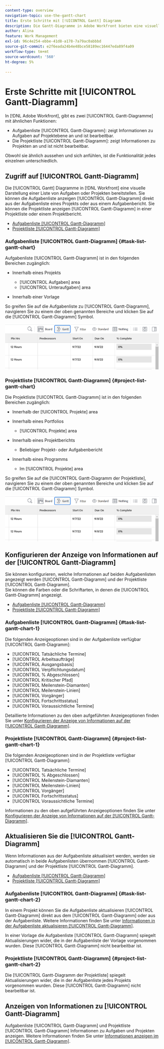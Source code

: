```yaml
---
content-type: overview
navigation-topic: use-the-gantt-chart
title: Erste Schritte mit [!UICONTROL Gantt] Diagramm
description: Die Gantt-Diagramme in Adobe Workfront bieten eine visuelle Darstellung einer Liste von Aufgaben oder Projekten.
author: Alina
feature: Work Management
exl-id: 96c4e254-ebbe-41d8-a178-7a79ac0abbbd
source-git-commit: e2f6eada24b4e48bce58189ec16447eda89f4a09
workflow-type: tm+mt
source-wordcount: '560'
ht-degree: 5%

---
```


# Erste Schritte mit [!UICONTROL Gantt-Diagramm]

In [!DNL Adobe Workfront], gibt es zwei [!UICONTROL Gantt-Diagramme] mit ähnlichen Funktionen:

* Aufgabenliste [!UICONTROL Gantt-Diagramm]: zeigt Informationen zu Aufgaben auf Projektebene an und ist bearbeitbar.
* Die Projektliste [!UICONTROL Gantt-Diagramm]: zeigt Informationen zu Projekten an und ist nicht bearbeitbar.

Obwohl sie ähnlich aussehen und sich anfühlen, ist die Funktionalität jedes einzelnen unterschiedlich.

## Zugriff auf [!UICONTROL Gantt-Diagramm]

Die [!UICONTROL Gantt] Diagramme in [!DNL Workfront]  eine visuelle Darstellung einer Liste von Aufgaben oder Projekten bereitstellen. Sie können die Aufgabenliste anzeigen [!UICONTROL Gantt-Diagramm] direkt aus der Aufgabenliste eines Projekts oder aus einem Aufgabenbericht. Sie können die Projektliste anzeigen [!UICONTROL Gantt-Diagramm] in einer Projektliste oder einem Projektbericht.

* [Aufgabenliste [!UICONTROL Gantt-Diagramm]](#task-list-gantt-chart)
* [Projektliste [!UICONTROL Gantt-Diagramm]](#project-list-gantt-chart)

### Aufgabenliste [!UICONTROL Gantt-Diagramm] {#task-list-gantt-chart}

Aufgabenliste [!UICONTROL Gantt-Diagramm] ist in den folgenden Bereichen zugänglich:

* Innerhalb eines Projekts

   * [!UICONTROL Aufgaben] area
   * [!UICONTROL Unteraufgaben] area

* Innerhalb einer Vorlage

So greifen Sie auf die Aufgabenliste zu [!UICONTROL Gantt-Diagramm], navigieren Sie zu einem der oben genannten Bereiche und klicken Sie auf die [!UICONTROL Gantt-Diagramm] Symbol.

![Klicken Sie auf das Symbol &quot;Gantt-Diagramm&quot;](assets/click-gantt-chart-icon.png)

### Projektliste [!UICONTROL Gantt-Diagramm] {#project-list-gantt-chart}

Die Projektliste [!UICONTROL Gantt-Diagramm] ist in den folgenden Bereichen zugänglich:

* Innerhalb der [!UICONTROL Projekte] area
* Innerhalb eines Portfolios

   * [!UICONTROL Projekte] area

* Innerhalb eines Projektberichts

   * Beliebiger Projekt- oder Aufgabenbericht

* Innerhalb eines Programms

   * Im [!UICONTROL Projekte] area

So greifen Sie auf die [!UICONTROL Gantt-Diagramm der Projektliste], navigieren Sie zu einem der oben genannten Bereiche und klicken Sie auf die [!UICONTROL Gantt-Diagramm] Symbol.

![Klicken Sie auf das Symbol &quot;Gantt-Diagramm&quot;](assets/click-gantt-chart-icon.png)

## Konfigurieren der Anzeige von Informationen auf der [!UICONTROL Gantt-Diagramm]

Sie können konfigurieren, welche Informationen auf beiden Aufgabenlisten angezeigt werden [!UICONTROL Gantt-Diagramm] und der Projektliste [!UICONTROL Gantt-Diagramm].\
Sie können die Farben oder die Schriftarten, in denen die [!UICONTROL Gantt-Diagramm] angezeigt.

* [Aufgabenliste [!UICONTROL Gantt-Diagramm]](#task-list-gantt-chart)
* [Projektliste [!UICONTROL Gantt-Diagramm]](#project-list-gantt-chart)

### Aufgabenliste [!UICONTROL Gantt-Diagramm] {#task-list-gantt-chart-1}

Die folgenden Anzeigeoptionen sind in der Aufgabenliste verfügbar [!UICONTROL Gantt-Diagramm]:

* [!UICONTROL Tatsächliche Termine]
* [!UICONTROL Arbeitsaufträge]
* [!UICONTROL Ausgangsbasis]
* [!UICONTROL Verpflichtungsdatum]
* [!UICONTROL % Abgeschlossen]
* [!UICONTROL Kritischer Pfad]
* [!UICONTROL Meilenstein-Diamanten]
* [!UICONTROL Meilenstein-Linien]
* [!UICONTROL Vorgänger]
* [!UICONTROL Fortschrittsstatus]
* [!UICONTROL Voraussichtliche Termine]

Detaillierte Informationen zu den oben aufgeführten Anzeigeoptionen finden Sie unter [Konfigurieren der Anzeige von Informationen auf der [!UICONTROL Gantt-Diagramm]](../../../manage-work/gantt-chart/use-the-gantt-chart/configure-info-on-gantt-chart.md).

### Projektliste [!UICONTROL Gantt-Diagramm] {#project-list-gantt-chart-1}

Die folgenden Anzeigeoptionen sind in der Projektliste verfügbar [!UICONTROL Gantt-Diagramm]:

* [!UICONTROL Tatsächliche Termine]
* [!UICONTROL % Abgeschlossen]
* [!UICONTROL Meilenstein-Diamanten]
* [!UICONTROL Meilenstein-Linien]
* [!UICONTROL Vorgänger]
* [!UICONTROL Fortschrittsstatus]
* [!UICONTROL Voraussichtliche Termine]

Informationen zu den oben aufgeführten Anzeigeoptionen finden Sie unter [Konfigurieren der Anzeige von Informationen auf der [!UICONTROL Gantt-Diagramm]](../../../manage-work/gantt-chart/use-the-gantt-chart/configure-info-on-gantt-chart.md).

## Aktualisieren Sie die [!UICONTROL Gantt-Diagramm]

Wenn Informationen aus der Aufgabenliste aktualisiert werden, werden sie automatisch in beide Aufgabenlisten übernommen [!UICONTROL Gantt-Diagramm] und der Projektliste [!UICONTROL Gantt-Diagramm].

* [Aufgabenliste [!UICONTROL Gantt-Diagramm]](#task-list-gantt-chart)
* [Projektliste [!UICONTROL Gantt-Diagramm]](#project-list-gantt-chart)

### Aufgabenliste [!UICONTROL Gantt-Diagramm] {#task-list-gantt-chart-2}

In einem Projekt können Sie die Aufgabenliste aktualisieren [!UICONTROL Gantt-Diagramm] direkt aus dem [!UICONTROL Gantt-Diagramm] oder aus der Aufgabenliste. Weitere Informationen finden Sie unter [Informationen in der Aufgabenliste aktualisieren [!UICONTROL Gantt-Diagramm]](../../../manage-work/gantt-chart/use-the-gantt-chart/update-info-task-list-gantt.md).

In einer Vorlage die Aufgabenliste [!UICONTROL Gantt-Diagramm] spiegelt Aktualisierungen wider, die in der Aufgabenliste der Vorlage vorgenommen wurden. Diese [!UICONTROL Gantt-Diagramm] nicht bearbeitbar ist.

### Projektliste [!UICONTROL Gantt-Diagramm] {#project-list-gantt-chart-2}

Die [!UICONTROL Gantt-Diagramm der Projektliste] spiegelt Aktualisierungen wider, die in der Aufgabenliste jedes Projekts vorgenommen wurden. Diese [!UICONTROL Gantt-Diagramm] nicht bearbeitbar ist.

## Anzeigen von Informationen zu [!UICONTROL Gantt-Diagramm]

Aufgabenliste [!UICONTROL Gantt-Diagramm] und Projektliste [!UICONTROL Gantt-Diagramm] Informationen zu Aufgaben und Projekten anzeigen. Weitere Informationen finden Sie unter [Informationen anzeigen im [!UICONTROL Gantt-Diagramm]](../../../manage-work/gantt-chart/use-the-gantt-chart/view-info-in-gantt.md).
